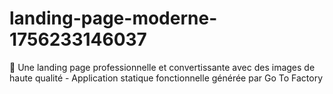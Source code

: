 # landing-page-moderne-1756233146037
📱 Une landing page professionnelle et convertissante avec des images de haute qualité - Application statique fonctionnelle générée par Go To Factory
